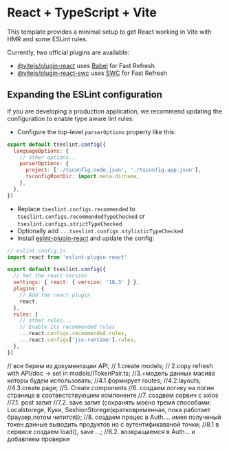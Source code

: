 # React + TypeScript + Vite

This template provides a minimal setup to get React working in Vite with HMR and some ESLint rules.

Currently, two official plugins are available:

- [@vitejs/plugin-react](https://github.com/vitejs/vite-plugin-react/blob/main/packages/plugin-react/README.md) uses [Babel](https://babeljs.io/) for Fast Refresh
- [@vitejs/plugin-react-swc](https://github.com/vitejs/vite-plugin-react-swc) uses [SWC](https://swc.rs/) for Fast Refresh

## Expanding the ESLint configuration

If you are developing a production application, we recommend updating the configuration to enable type aware lint rules:

- Configure the top-level `parserOptions` property like this:

```js
export default tseslint.config({
  languageOptions: {
    // other options...
    parserOptions: {
      project: ['./tsconfig.node.json', './tsconfig.app.json'],
      tsconfigRootDir: import.meta.dirname,
    },
  },
})
```

- Replace `tseslint.configs.recommended` to `tseslint.configs.recommendedTypeChecked` or `tseslint.configs.strictTypeChecked`
- Optionally add `...tseslint.configs.stylisticTypeChecked`
- Install [eslint-plugin-react](https://github.com/jsx-eslint/eslint-plugin-react) and update the config:

```js
// eslint.config.js
import react from 'eslint-plugin-react'

export default tseslint.config({
  // Set the react version
  settings: { react: { version: '18.3' } },
  plugins: {
    // Add the react plugin
    react,
  },
  rules: {
    // other rules...
    // Enable its recommended rules
    ...react.configs.recommended.rules,
    ...react.configs['jsx-runtime'].rules,
  },
})
```

// все берем из документации АРI;
// 1.create models;
// 2.copy refresh with API/doc -> set in models/ITokenPair.ts;
//3.+модель данных масива которы будем использовать;
//4.1.формирует routes;
//4.2.layouts;
//4.3.create page;
//5. Create components
//6. создаем логику на логин странице в соотвестствуюшем компоненте
//7. создвем сервич с axios
//7.1. post запит
//7.2. save запит (сохранять моєно тремя способами: Localstorege, Куки, SeshionStorege(кратковременная, пока работает браузер,потом читится));
//8. создаем процeс в Auth.... имея полученый токен данные выводить продуктов но с аутентификаваной точки;
//8.1 в сервисе создаем load(), save ...;
//8.2. возвращаемся в Аuth... и добавляем проверки